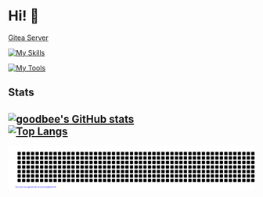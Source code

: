 # Hi! 👋
[Gitea Server](https://beegit.fr.to/)

[![My Skills](https://skillicons.dev/icons?i=ts,react,next,css,scss,tailwind,prisma,java,neovim,git,vercel,pnpm,powershell)](https://skillicons.dev)

[![My Tools](https://skillicons.dev/icons?i=neovim,git,vercel,pnpm,powershell)](https://skillicons.dev)

## Stats
[![goodbee's GitHub stats](https://github-readme-stats.vercel.app/api?username=schoeneBiene&theme=dark&show_icons=true&hide=stars,issues)](https://github.com/anuraghazra/github-readme-stats) <br>
[![Top Langs](https://github-readme-stats.vercel.app/api/top-langs/?username=schoeneBiene&theme=dark)](https://github.com/anuraghazra/github-readme-stats)
---

<img src="https://raw.githubusercontent.com/schoeneBiene/schoeneBiene/main/gitartwork.svg">
